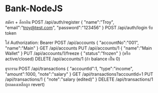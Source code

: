 # Bank-NodeJS

สมัคร + ล็อกอิน
POST /api/auth/register { "name":"Troy", "email":"troy@test.com", "password":"123456" }
POST /api/auth/login รับ token

ใส่ Authorization: Bearer <token>
POST /api/accounts { "accountNo":"001", "name":"Main" }
GET /api/accounts
PUT /api/accounts/1 { "name":"Main Wallet" }
PUT /api/accounts/1/freeze { "status":"frozen" } (หรือ active/closed)
DELETE /api/accounts/1 (ถ้า balance เป็น 0)

ธุรกรรม
POST /api/transactions { "accountId":1, "type":"income", "amount":1000, "note":"salary" }
GET /api/transactions?accountId=1
PUT /api/transactions/1 { "note":"salary (edited)" }
DELETE /api/transactions/1 (ยอดคงเหลือถูก revert)
